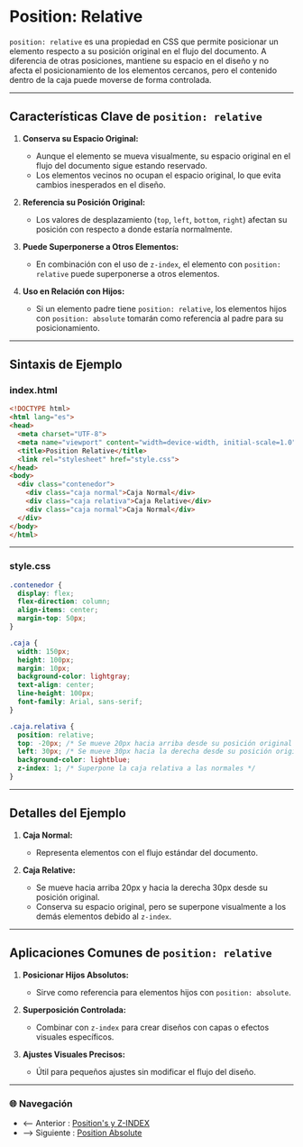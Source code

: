 # **Position: Relative**

`position: relative` es una propiedad en CSS que permite posicionar un elemento respecto a su posición original en el flujo del documento. A diferencia de otras posiciones, mantiene su espacio en el diseño y no afecta el posicionamiento de los elementos cercanos, pero el contenido dentro de la caja puede moverse de forma controlada.

---

## **Características Clave de `position: relative`**

1. **Conserva su Espacio Original:**
   - Aunque el elemento se mueva visualmente, su espacio original en el flujo del documento sigue estando reservado.
   - Los elementos vecinos no ocupan el espacio original, lo que evita cambios inesperados en el diseño.

2. **Referencia su Posición Original:**
   - Los valores de desplazamiento (`top`, `left`, `bottom`, `right`) afectan su posición con respecto a donde estaría normalmente.

3. **Puede Superponerse a Otros Elementos:**
   - En combinación con el uso de `z-index`, el elemento con `position: relative` puede superponerse a otros elementos.

4. **Uso en Relación con Hijos:**
   - Si un elemento padre tiene `position: relative`, los elementos hijos con `position: absolute` tomarán como referencia al padre para su posicionamiento.

---

## **Sintaxis de Ejemplo**

### **index.html**

```html
<!DOCTYPE html>
<html lang="es">
<head>
  <meta charset="UTF-8">
  <meta name="viewport" content="width=device-width, initial-scale=1.0">
  <title>Position Relative</title>
  <link rel="stylesheet" href="style.css">
</head>
<body>
  <div class="contenedor">
    <div class="caja normal">Caja Normal</div>
    <div class="caja relativa">Caja Relative</div>
    <div class="caja normal">Caja Normal</div>
  </div>
</body>
</html>
```

---

### **style.css**

```css
.contenedor {
  display: flex;
  flex-direction: column;
  align-items: center;
  margin-top: 50px;
}

.caja {
  width: 150px;
  height: 100px;
  margin: 10px;
  background-color: lightgray;
  text-align: center;
  line-height: 100px;
  font-family: Arial, sans-serif;
}

.caja.relativa {
  position: relative;
  top: -20px; /* Se mueve 20px hacia arriba desde su posición original */
  left: 30px; /* Se mueve 30px hacia la derecha desde su posición original */
  background-color: lightblue;
  z-index: 1; /* Superpone la caja relativa a las normales */
}
```

---

## **Detalles del Ejemplo**

1. **Caja Normal:**
   - Representa elementos con el flujo estándar del documento.

2. **Caja Relative:**
   - Se mueve hacia arriba 20px y hacia la derecha 30px desde su posición original.
   - Conserva su espacio original, pero se superpone visualmente a los demás elementos debido al `z-index`.

---

## **Aplicaciones Comunes de `position: relative`**

1. **Posicionar Hijos Absolutos:**
   - Sirve como referencia para elementos hijos con `position: absolute`.

2. **Superposición Controlada:**
   - Combinar con `z-index` para crear diseños con capas o efectos visuales específicos.

3. **Ajustes Visuales Precisos:**
   - Útil para pequeños ajustes sin modificar el flujo del diseño.

--- 

### 🌐 Navegación

- <-- Anterior : [Position's y Z-INDEX](Position's%20y%20Z-INDEX.md)
- --> Siguiente : [Position Absolute](Position%20Absolute.md)
  
